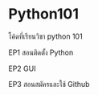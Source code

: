 # Python101
โค้ดที่เรียนวิชา python 101


EP1 สอนติดตั้ง Python

EP2 GUI

EP3 สอนสมัครและใช้ Github
